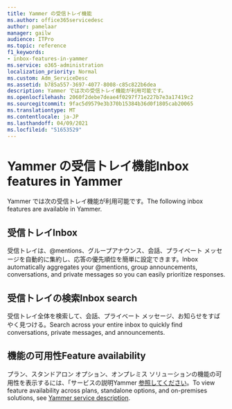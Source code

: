 ```yaml
---
title: Yammer の受信トレイ機能
ms.author: office365servicedesc
author: pamelaar
manager: gailw
audience: ITPro
ms.topic: reference
f1_keywords:
- inbox-features-in-yammer
ms.service: o365-administration
localization_priority: Normal
ms.custom: Adm_ServiceDesc
ms.assetid: b785a557-3697-4077-8008-c85c822b6dea
description: Yammer では次の受信トレイ機能が利用可能です。
ms.openlocfilehash: 2060f2debe7deae4f0297f71e227b7e3a17419c2
ms.sourcegitcommit: 9fac5d9579e3b370b15384b36d0f1805cab20065
ms.translationtype: MT
ms.contentlocale: ja-JP
ms.lasthandoff: 04/09/2021
ms.locfileid: "51653529"
---
```

# <a name="inbox-features-in-yammer"></a><span data-ttu-id="79f21-103">Yammer の受信トレイ機能</span><span class="sxs-lookup"><span data-stu-id="79f21-103">Inbox features in Yammer</span></span>

<span data-ttu-id="79f21-104">Yammer では次の受信トレイ機能が利用可能です。</span><span class="sxs-lookup"><span data-stu-id="79f21-104">The following inbox features are available in Yammer.</span></span>
  
## <a name="inbox"></a><span data-ttu-id="79f21-105">受信トレイ</span><span class="sxs-lookup"><span data-stu-id="79f21-105">Inbox</span></span>

<span data-ttu-id="79f21-106">受信トレイは、@mentions、グループアナウンス、会話、プライベート メッセージを自動的に集約し、応答の優先順位を簡単に設定できます。</span><span class="sxs-lookup"><span data-stu-id="79f21-106">Inbox automatically aggregates your @mentions, group announcements, conversations, and private messages so you can easily prioritize responses.</span></span>
  
## <a name="inbox-search"></a><span data-ttu-id="79f21-107">受信トレイの検索</span><span class="sxs-lookup"><span data-stu-id="79f21-107">Inbox search</span></span>

<span data-ttu-id="79f21-108">受信トレイ全体を検索して、会話、プライベート メッセージ、お知らせをすばやく見つける。</span><span class="sxs-lookup"><span data-stu-id="79f21-108">Search across your entire inbox to quickly find conversations, private messages, and announcements.</span></span>
  
## <a name="feature-availability"></a><span data-ttu-id="79f21-109">機能の可用性</span><span class="sxs-lookup"><span data-stu-id="79f21-109">Feature availability</span></span>

<span data-ttu-id="79f21-110">プラン、スタンドアロン オプション、オンプレミス ソリューションの機能の可用性を表示するには、「サービスの説明Yammer [参照してください](yammer-service-description.md)。</span><span class="sxs-lookup"><span data-stu-id="79f21-110">To view feature availability across plans, standalone options, and on-premises solutions, see [Yammer service description](yammer-service-description.md).</span></span>
  

